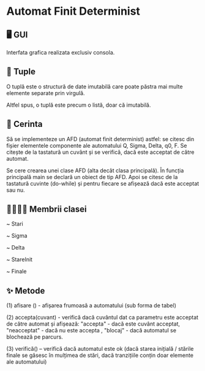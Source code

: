 # Automat  Finit Determinist

## 🖥️ GUI

Interfata grafica realizata exclusiv consola.

## 📜 Tuple

O tuplă este o structură de date imutabilă care poate păstra mai multe elemente separate prin virgulă.

Altfel spus, o tuplă este precum o listă, doar că imutabilă. 

## 🦊 Cerinta

Să se implementeze un AFD (automat finit determinist) astfel: se citesc din fișier elementele componente ale automatului Q, Sigma, Delta, q0, F. Se citește de la tastatură un cuvânt și se verifică, dacă este acceptat de către automat. 

Se cere crearea unei clase AFD (alta decât clasa principală). În funcția principală main se declară un obiect de tip AFD. Apoi se citesc de la tastatură cuvinte (do-while) și pentru fiecare se afișează dacă este acceptat sau nu.

## 👨‍👩‍👧‍👦 Membrii clasei

~ Stari

~ Sigma

~ Delta

~ StareInit

~ Finale 

## ✨ Metode 

(1)  afisare () - afișarea frumoasă a automatului (sub forma de tabel)

(2) accepta(cuvant) - verifică dacă cuvântul dat ca parametru este acceptat de către 
automat și afișează: "accepta" - dacă este cuvânt acceptat, "neacceptat" - dacă nu este accepta , "blocaj" - dacă automatul se blochează pe parcurs.

(3) verifică() – verifică dacă automatul este ok (dacă starea inițială / stările finale se 
găsesc în mulțimea de stări, dacă tranzițiile conțin doar elemente ale automatului) 
